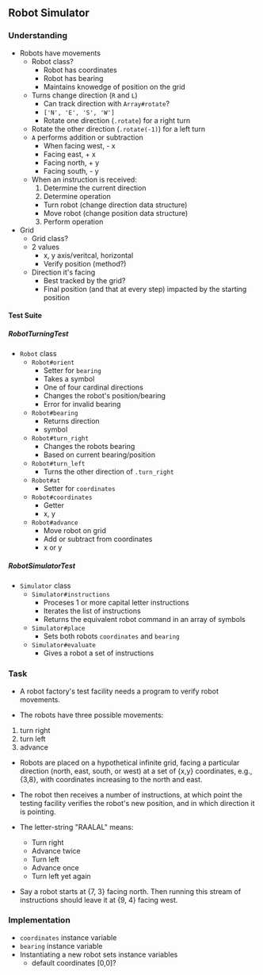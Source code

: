 ## Robot Simulator

### Understanding
- Robots have movements
  + Robot class?
    * Robot has coordinates
    * Robot has bearing
    * Maintains knowedge of position on the grid
  + Turns change direction (`R` and `L`)
    * Can track direction with `Array#rotate`?
    * `['N', 'E', 'S', 'W']`
    * Rotate one direction (`.rotate`) for a right turn
  + Rotate the other direction (`.rotate(-1)`) for a left turn
  + `A` performs addition or subtraction
    * When facing west, - x
    * Facing east, + x
    * Facing north, + y
    * Facing south, - y
  + When an instruction is received:
    1. Determine the current direction
    2. Determine operation
      * Turn robot (change direction data structure)
      * Move robot (change position data structure)
    3. Perform operation
- Grid
  + Grid class?
  + 2 values
    * x, y axis/veritcal, horizontal
    * Verify position (method?)
  + Direction it's facing
    * Best tracked by the grid?
    * Final position (and that at every step) impacted by the starting position

#### Test Suite
##### RobotTurningTest
  + `Robot` class
    * `Robot#orient`
      - Setter for `bearing`
      - Takes a symbol
      - One of four cardinal directions
      - Changes the robot's position/bearing
      - Error for invalid bearing
    * `Robot#bearing`
      - Returns direction
      - symbol
    * `Robot#turn_right`
      - Changes the robots bearing
      - Based on current bearing/position
    * `Robot#turn_left`
      - Turns the other direction of `.turn_right`
    * `Robot#at`
      - Setter for `coordinates`
    * `Robot#coordinates`
      - Getter
      - x, y
    * `Robot#advance`
      - Move robot on grid
      - Add or subtract from coordinates
      - x or y

##### RobotSimulatorTest
  + `Simulator` class
    * `Simulator#instructions`
      - Proceses 1 or more capital letter instructions
      - Iterates the list of instructions
      - Returns the equivalent robot command in an array of symbols
    * `Simulator#place`
      - Sets both robots `coordinates` and `bearing`
    * `Simulator#evaluate`
      - Gives a robot a set of instructions

### Task
- A robot factory's test facility needs a program to verify robot movements.

- The robots have three possible movements:

1. turn right
2. turn left
3. advance

- Robots are placed on a hypothetical infinite grid, facing a particular direction (north, east, south, or west) at a set of {x,y} coordinates, e.g., {3,8}, with coordinates increasing to the north and east.

- The robot then receives a number of instructions, at which point the testing facility verifies the robot's new position, and in which direction it is pointing.

- The letter-string "RAALAL" means:
  + Turn right
  + Advance twice
  + Turn left
  + Advance once
  + Turn left yet again

- Say a robot starts at {7, 3} facing north. Then running this stream of instructions should leave it at {9, 4} facing west.

### Implementation
- `coordinates` instance variable
- `bearing` instance variable
- Instantiating a new robot sets instance variables
  + default coordinates [0,0]?
